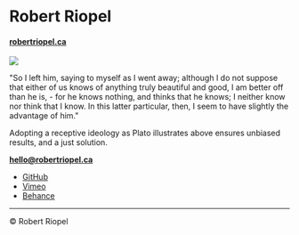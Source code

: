 # Robert Riopel

#### [robertriopel.ca](https://robertriopel.ca)

![](images/pumalibre.png)

"So I left him, saying to myself as I went away; although I do not suppose that either of us knows of anything truly beautiful and good, I am better off than he is, - for he knows nothing, and thinks that he knows; I neither know nor think that I know. In this latter particular, then, I seem to have slightly the advantage of him."

Adopting a receptive ideology as Plato illustrates above ensures unbiased results, and a just solution.

**[hello@robertriopel.ca](mailto:hello@robertriopel.ca)**
- [GitHub](https://github.com/RRIOPEL18)
- [Vimeo](https://vimeo.com/user91669452)
- [Behance](https://www.behance.net/riop006306a9)

---

 © Robert Riopel

